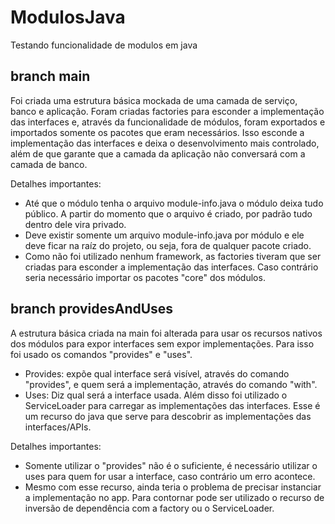 # ModulosJava
Testando funcionalidade de modulos em java

## branch main

Foi criada uma estrutura básica mockada de uma camada de serviço, banco e aplicação. Foram criadas factories para esconder a implementação das interfaces e, através da funcionalidade de módulos, foram exportados e importados somente os pacotes que eram necessários. Isso esconde a implementação das interfaces e deixa o desenvolvimento mais controlado, além de que garante que a camada da aplicação não conversará com a camada de banco.

Detalhes importantes:
- Até que o módulo tenha o arquivo module-info.java o módulo deixa tudo público. A partir do momento que o arquivo é criado, por padrão tudo dentro dele vira privado.
- Deve existir somente um arquivo module-info.java por módulo e ele deve ficar na raíz do projeto, ou seja, fora de qualquer pacote criado.
- Como não foi utilizado nenhum framework, as factories tiveram que ser criadas para esconder a implementação das interfaces. Caso contrário seria necessário importar os pacotes "core" dos módulos.

## branch providesAndUses

A estrutura básica criada na main foi alterada para usar os recursos nativos dos módulos para expor interfaces sem expor implementações. Para isso foi usado os comandos "provides" e "uses".
 - Provides: expõe qual interface será visível, através do comando "provides", e quem será a implementação, através do comando "with".
 - Uses: Diz qual será a interface usada.
Além disso foi utilizado o ServiceLoader para carregar as implementações das interfaces. Esse é um recurso do java que serve para descobrir as implementações das interfaces/APIs.

Detalhes importantes:
- Somente utilizar o "provides" não é o suficiente, é necessário utilizar o uses para quem for usar a interface, caso contrário um erro acontece.
- Mesmo com esse recurso, ainda teria o problema de precisar instanciar a implementação no app. Para contornar pode ser utilizado o recurso de inversão de dependência com a factory ou o ServiceLoader.
